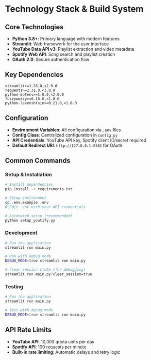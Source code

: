 # Technology Stack & Build System

## Core Technologies

- **Python 3.8+**: Primary language with modern features
- **Streamlit**: Web framework for the user interface
- **YouTube Data API v3**: Playlist extraction and video metadata
- **Spotify Web API**: Song search and playlist creation
- **OAuth 2.0**: Secure authentication flow

## Key Dependencies

```
streamlit>=1.28.0,<2.0.0
requests>=2.31.0,<3.0.0
python-dotenv>=1.0.0,<2.0.0
fuzzywuzzy>=0.18.0,<1.0.0
python-levenshtein>=0.21.0,<1.0.0
```

## Configuration

- **Environment Variables**: All configuration via `.env` files
- **Config Class**: Centralized configuration in `config.py`
- **API Credentials**: YouTube API key, Spotify client ID/secret required
- **Default Redirect URI**: `http://127.0.0.1:8501` for OAuth

## Common Commands

### Setup & Installation
```bash
# Install dependencies
pip install -r requirements.txt

# Setup environment
cp .env.example .env
# Edit .env with your API credentials

# Automated setup (recommended)
python setup_youtify.py
```

### Development
```bash
# Run the application
streamlit run main.py

# Run with debug mode
DEBUG_MODE=true streamlit run main.py

# Clear session state (for debugging)
streamlit run main.py?clear_session=true
```

### Testing
```bash
# Run the application
streamlit run main.py

# Test with debug mode
DEBUG_MODE=true streamlit run main.py
```

## API Rate Limits

- **YouTube API**: 10,000 quota units per day
- **Spotify API**: 100 requests per minute
- **Built-in rate limiting**: Automatic delays and retry logic